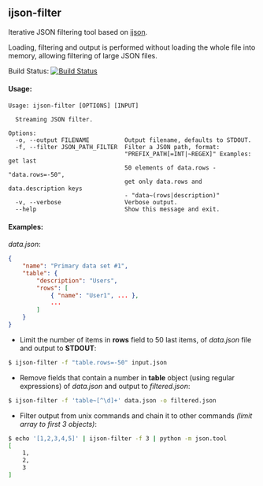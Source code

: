 ## ijson-filter

Iterative JSON filtering tool based on [ijson](https://github.com/isagalaev/ijson).

Loading, filtering and output is performed without loading the whole file into memory, allowing filtering of large JSON files.

Build Status: [![Build Status](https://travis-ci.org/rusty-dev/ijson-filter.svg)](https://travis-ci.org/rusty-dev/ijson-filter)

#### Usage:
```
Usage: ijson-filter [OPTIONS] [INPUT]

  Streaming JSON filter.

Options:
  -o, --output FILENAME          Output filename, defaults to STDOUT.
  -f, --filter JSON_PATH_FILTER  Filter a JSON path, format:
                                 "PREFIX_PATH[=INT|~REGEX]" Examples: get last
                                 50 elements of data.rows - "data.rows=-50",
                                 get only data.rows and data.description keys
                                 - "data~(rows|description)"
  -v, --verbose                  Verbose output.
  --help                         Show this message and exit.
```


#### Examples:
*data.json*:
```json
{
	"name": "Primary data set #1",
    "table": {
    	"description": "Users",
        "rows": [
        	{ "name": "User1", ... },
            ...
        ]
    }
}
```


* Limit the number of items in __rows__ field to 50 last items, of *data.json* file and output to __STDOUT__:
```bash
$ ijson-filter -f "table.rows=-50" input.json
```

* Remove fields that contain a number in __table__ object (using regular expressions) of *data.json* and output to *filtered.json*:

```bash
$ ijson-filter -f 'table~[^\d]+' data.json -o filtered.json
```

* Filter output from unix commands and chain it to other commands *(limit array to first 3 objects)*:
```bash
$ echo '[1,2,3,4,5]' | ijson-filter -f 3 | python -m json.tool
[
    1,
    2,
    3
]
```
